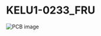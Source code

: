 # KELU1-0233_FRU

![PCB image][KELU1-0233_FRU
]

[KELU1-0233_FRU]:https://raw.githubusercontent.com/aemeltsev/KELU1-0232_PIB/master/hw/KELU1-0232_PCB.png